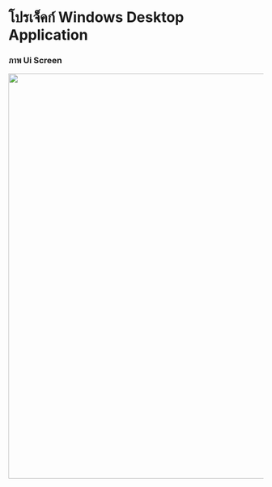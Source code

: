 # โปรเจ็คก์ Windows Desktop Application <Myproject01>

### ภาพ Ui Screen

<img src="https://github.com/user-attachments/assets/f238130d-fada-4ad2-829a-9ef87f54c0c0" width="800">

